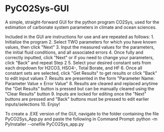 # PyCO2Sys-GUI
A simple, straight-forward GUI for the python program CO2Sys, used for the estimation of carbonate system parameters in climate and ocean sciences.

Included in the GUI are instructions for use and are repeated as follows:
    1. Initialize the program
    2. Select TWO parameters for which you have known values, then click "Next"
    3. Input the measured values for the parameters, the initial fluid conditions, and all associated errors
    4. Once fully and correctly inputted, click "Next" or if you need to change your parameters, click "Back" and repeat Step 2
    5. Select your desired constant sets from each dropdown for H2CO3, HSO4-, Total Borate, and HF
    6. Once all constant sets are selected, click "Get Results" to get results or click "Back" to edit input values
    7. Results are presented in the form "Parameter Name: Parameter Value ± Error Value"
    8. Results are cleared and replaced anytime the "Get Results" button is pressed but can be manually cleared using the "Clear Results" button
    9. Inputs are locked for editing once the "Next" buttons are pressed and "Back" buttons must be pressed to edit earlier inputs/selections
    10. Enjoy! 

To create a .EXE version of the GUI, navigate to the folder containing the file PyCO2Sys_App.py and paste the following in Command Prompt:
    python -m PyInstaller --onefile PyCO2Sys_app.py


